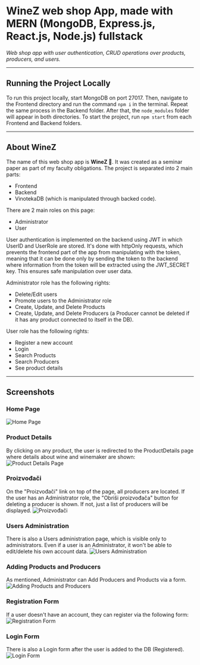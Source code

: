 # WineZ web shop App, made with MERN (MongoDB, Express.js, React.js, Node.js) fullstack

_Web shop app with user authentication, CRUD operations over products, producers, and users._

---

## Running the Project Locally

To run this project locally, start MongoDB on port 27017. Then, navigate to the Frontend directory and run the command `npm i` in the terminal. Repeat the same process in the Backend folder. After that, the `node_modules` folder will appear in both directories. To start the project, run `npm start` from each Frontend and Backend folders.

---

## About WineZ

The name of this web shop app is **WineZ 🍇**. It was created as a seminar paper as part of my faculty obligations. The project is separated into 2 main parts:
* Frontend
* Backend
* VinotekaDB (which is manipulated through backed code).

There are 2 main roles on this page:
* Administrator
* User

User authentication is implemented on the backend using JWT in which UserID and UserRole are stored. It's done with httpOnly requests, which prevents the frontend part of the app from manipulating with the token, meaning that it can be done only by sending the token to the backend where information from the token will be extracted using the JWT_SECRET key. This ensures safe manipulation over user data.

Administrator role has the following rights:
* Delete/Edit users
* Promote users to the Administrator role
* Create, Update, and Delete Products
* Create, Update, and Delete Producers (a Producer cannot be deleted if it has any product connected to itself in the DB).

User role has the following rights:
* Register a new account
* Login
* Search Products
* Search Producers
* See product details

---

## Screenshots

### Home Page
![Home Page](https://github.com/MarkoZdilar/WineShop-MERN/assets/58775766/b6753c9f-339b-47fa-81dc-6836bff7001c)

### Product Details
By clicking on any product, the user is redirected to the ProductDetails page where details about wine and winemaker are shown:
![Product Details Page](https://github.com/MarkoZdilar/WineShop-MERN/assets/58775766/befe66f2-e1d2-4386-80fc-97543e2f0950)

### Proizvođači
On the "Proizvođači" link on top of the page, all producers are located. If the user has an Administrator role, the "Obriši proizvođača" button for deleting a producer is shown. If not, just a list of producers will be displayed.
![Proizvođači](https://github.com/MarkoZdilar/WineShop-MERN/assets/58775766/55c052c6-f1f4-4936-b314-860e686206b1)

### Users Administration
There is also a Users administration page, which is visible only to administrators. Even if a user is an Administrator, it won't be able to edit/delete his own account data.
![Users Administration](https://github.com/MarkoZdilar/WineShop-MERN/assets/58775766/7331f76c-8ee5-4148-94ee-28a09081a227)

### Adding Products and Producers
As mentioned, Administrator can Add Producers and Products via a form.
![Adding Products and Producers](https://github.com/MarkoZdilar/WineShop-MERN/assets/58775766/783efc12-0fe1-47f2-adb8-8d72431fa73b)

### Registration Form
If a user doesn't have an account, they can register via the following form:
![Registration Form](https://github.com/MarkoZdilar/WineShop-MERN/assets/58775766/52966118-5866-47bb-bb6c-9c72c696b94d)

### Login Form
There is also a Login form after the user is added to the DB (Registered).
![Login Form](https://github.com/MarkoZdilar/WineShop-MERN/assets/58775766/373fe3ff-f527-4cb3-8296-6135e28f9c4b)
